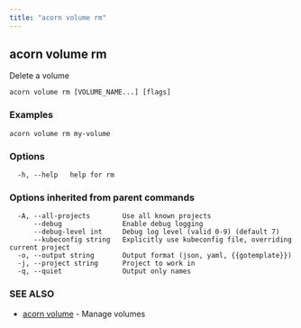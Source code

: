 ```yaml
---
title: "acorn volume rm"
---
```

## acorn volume rm

Delete a volume

```
acorn volume rm [VOLUME_NAME...] [flags]
```

### Examples

```
acorn volume rm my-volume
```

### Options

```
  -h, --help   help for rm
```

### Options inherited from parent commands

```
  -A, --all-projects        Use all known projects
      --debug               Enable debug logging
      --debug-level int     Debug log level (valid 0-9) (default 7)
      --kubeconfig string   Explicitly use kubeconfig file, overriding current project
  -o, --output string       Output format (json, yaml, {{gotemplate}})
  -j, --project string      Project to work in
  -q, --quiet               Output only names
```

### SEE ALSO

* [acorn volume](acorn_volume.md)	 - Manage volumes

